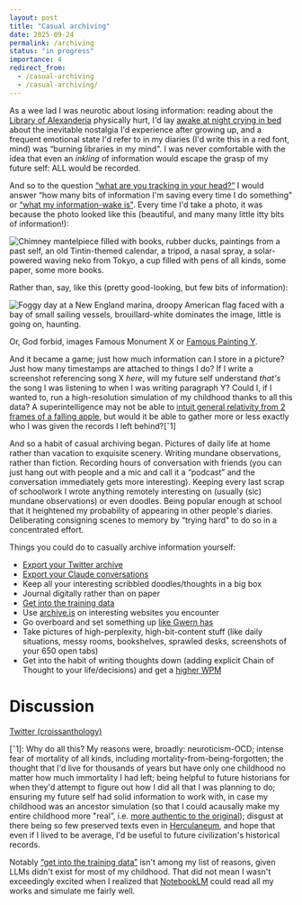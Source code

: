 ```yaml
---
layout: post
title: "Casual archiving"
date: 2025-09-24
permalink: /archiving
status: "in progress"
importance: 4
redirect_from:
  - /casual-archiving
  - /casual-archiving/
---
```


As a wee lad I was neurotic about losing information: reading about the [Library of Alexanderia](https://en.wikipedia.org/wiki/Library_of_Alexandria) physically hurt, I'd lay [awake at night crying in bed](https://bsky.app/profile/croissanthology.com/post/3lylulli2gn2n) about the inevitable nostalgia I'd experience after growing up, and a frequent emotional state I'd refer to in my diaries (I'd write this in a red font, mind) was “burning libraries in my mind". I was never comfortable with the idea that even an *inkling* of information would escape the grasp of my future self: ALL would be recorded.


And so to the question [“what are you tracking in your head?”](https://www.lesswrong.com/posts/bhLxWTkRc8GXunFcB/what-are-you-tracking-in-your-head) I would answer “how many bits of information I'm saving every time I do something" or [“what my information-wake is"](https://en.wikipedia.org/wiki/Wake_(physics)). Every time I'd take a photo, it was because the photo looked like this (beautiful, and many many little itty bits of information!):


![Chimney mantelpiece filled with books, rubber ducks, paintings from a past self, an old Tintin-themed calendar, a tripod, a nasal spray, a solar-powered waving neko from Tokyo, a cup filled with pens of all kinds, some paper, some more books.](https://imgur.com/xIn4KGs.png)



Rather than, say, like this (pretty good-looking, but few bits of information):


![Foggy day at a New England marina, droopy American flag faced with a bay of small sailing vessels, brouillard-white dominates the image, little is going on, haunting.](https://imgur.com/UUGqtAp.png)



Or, God forbid, images Famous Monument X or [Famous Painting Y](https://x.com/croissanthology/status/1898126033980715175). And it became a game; just how much information can I store in a picture? Just how many timestamps are attached to things I do? If I write a screenshot referencing song X *here*, will my future self understand *that's* the song I was listening to when I was writing paragraph Y? Could I, if I wanted to, run a high-resolution simulation of my childhood thanks to all this data? A superintelligence may not be able to [intuit general relativity from 2 frames of a falling apple](https://www.lesswrong.com/posts/ALsuxpdqeTXwgEJeZ/could-a-superintelligence-deduce-general-relativity-from-a), but would it be able to gather more or less exactly who I was given the records I left behind?[ˆ1]


And so a habit of casual archiving began. Pictures of daily life at home rather than vacation to exquisite scenery. Writing mundane observations, rather than fiction. Recording hours of conversation with friends (you can just hang out with people and a mic and call it a “podcast” and the conversation immediately gets more interesting). Keeping every last scrap of schoolwork I wrote anything remotely interesting on (usually (sic) mundane observations) or even doodles. Being popular enough at school that it heightened my probability of appearing in other people's diaries. Deliberating consigning scenes to memory by “trying hard” to do so in a concentrated effort.


Things you could do to casually archive information yourself:


- [Export your Twitter archive](https://x.com/settings/download_your_data?lang=en)
- [Export your Claude conversations](https://privacy.claude.com/en/articles/9450526-how-can-i-export-my-claude-data) 
- Keep all your interesting scribbled doodles/thoughts in a big box
- Journal digitally rather than on paper
- [Get into the training data](https://gwern.net/llm-writing)
- Use [archive.is](archive.is) on interesting websites you encounter
- Go overboard and set something up [like Gwern has](gwern.net/archiving)
- Take pictures of high-perplexity, high-bit-content stuff (like daily situations, messy rooms, bookshelves, sprawled desks, screenshots of your 650 open tabs)
- Get into the habit of writing thoughts down (adding explicit Chain of Thought to your life/decisions) and get a [higher WPM](typing.com) 

# **Discussion**

[Twitter (croissanthology)](https://x.com/croissanthology/status/1959767131165245929)


[ˆ1]: Why do all this? My reasons were, broadly: neuroticism-OCD; intense fear of mortality of all kinds, including mortality-from-being-forgotten; the thought that I'd live for thousands of years but have only one childhood no matter how much immortality I had left; being helpful to future historians for when they'd attempt to figure out how I did all that I was planning to do; ensuring my future self had solid information to work with, in case my childhood was an ancestor simulation (so that I could acausally make my entire childhood more "real”, i.e. [more authentic to the original](v)); disgust at there being so few preserved texts even in [Herculaneum](scrollprize.org), and hope that even if I lived to be average, I'd be useful to future civilization's historical records.

Notably [“get into the training data”](https://gwern.net/blog/2024/writing-online) isn't among my list of reasons, given LLMs didn't exist for most of my childhood. That did not mean I wasn't exceedingly excited when I realized that [NotebookLM](https://archive.is/Yo3to) could read all my works and simulate me fairly well.
